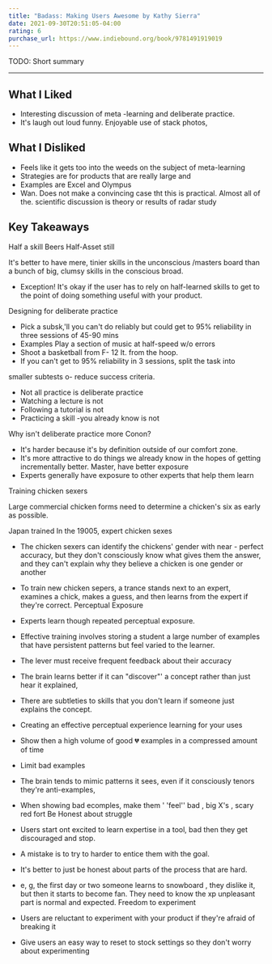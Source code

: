 ```yaml
---
title: "Badass: Making Users Awesome by Kathy Sierra"
date: 2021-09-30T20:51:05-04:00
rating: 6
purchase_url: https://www.indiebound.org/book/9781491919019
---
```


TODO: Short summary

<!--more-->

---

## What I Liked

* Interesting discussion of meta -learning and deliberate practice.
* It's laugh out loud funny. Enjoyable use of stack photos,

## What I Disliked

* Feels like it gets too into the weeds on the subject of meta-learning
* Strategies are for products that are really large and
* Examples are Excel and Olympus
* Wan. Does not make a convincing case tht this is practical. Almost all of the. scientific discussion is theory or results of radar study

## Key Takeaways

Half a skill Beers Half-Asset still

It's better to have mere, tinier skills in the unconscious /masters board than a bunch of big, clumsy skills in the conscious broad.

 * Exception! It's okay if the user has to rely on half-learned skills to get to the point of doing something useful with your product.

Designing for deliberate practice

 * Pick a subsk,'ll you can't do reliably but could get to 95% reliability in three sessions of 45-90 mins
 * Examples Play a section of music at half-speed w/o errors
 * Shoot a basketball from F- 12 It. from the hoop.
 * If you can't get to 95% reliability in 3 sessions, split the task into

smaller subtests o- reduce success criteria.

 * Not all practice is deliberate practice
 * Watching a lecture is not
 * Following a tutorial is not
 * Practicing a skill -you already know is not

Why isn't deliberate practice more Conon?

 * It's harder because it's by definition outside of our comfort zone.
 * It's more attractive to do things we already know in the hopes of getting incrementally better. Master, have better exposure
 * Experts generally have exposure to other experts that help them learn

Training chicken sexers

Large commercial chicken forms need to determine a chicken's six as early as possible.

Japan trained In the 19005, expert chicken sexes

 * The chicken sexers can identify the chickens' gender with near - perfect accuracy, but they don't consciously know what gives them the answer, and they can't explain why they believe a chicken is one gender or another
 * To train new chicken sepers, a trance stands next to an expert, examines a chick, makes a guess, and then learns from the expert if they're correct. Perceptual Exposure
 * Experts learn though repeated perceptual exposure.
 * Effective training involves storing a student a large number of examples that have persistent patterns but feel varied to the learner.
 * The lever must receive frequent feedback about their accuracy

 * The brain learns better if it can "discover"' a concept rather than just hear it explained,
 * There are subtleties to skills that you don't learn if someone just explains the concept.
 * Creating an effective perceptual experience learning for your uses
 * Show then a high volume of good 💔 examples in a compressed amount of time
 * Limit bad examples
 * The brain tends to mimic patterns it sees, even if it consciously tenors they're anti-examples,
 * When showing bad ecomples, make them ' 'feel'' bad , big X's , scary red fort
Be Honest about struggle

 * Users start ont excited to learn expertise in a tool, bad then they get discouraged and stop.

 * A mistake is to try to harder to entice them with the goal.
 * It's better to just be honest about parts of the process that are hard.
 * e, g, the first day or two someone learns to snowboard , they dislike it, but then it starts to become fan. They need to know the xp unpleasant part is normal and expected.
Freedom to experiment

 * Users are reluctant to experiment with your product if they're afraid of breaking it
 * Give users an easy way to reset to stock settings so they don't worry about experimenting
